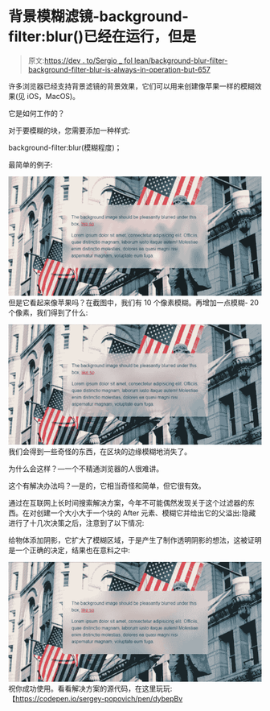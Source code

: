 # 背景模糊滤镜-background-filter:blur()已经在运行，但是

> 原文:[https://dev . to/Sergio _ fol lean/background-blur-filter-background-filter-blur-is-always-in-operation-but-657](https://dev.to/sergio_follean/background-blur-filter-backdrop-filter-blur-is-already-in-operation-but-657)

许多浏览器已经支持背景滤镜的背景效果，它们可以用来创建像苹果一样的模糊效果(见 iOS，MacOS)。

它是如何工作的？

对于要模糊的块，您需要添加一种样式:

background-filter:blur(模糊程度)；

最简单的例子:

[![example1](img/5b5019bd9fa8ddc174defcad60450c74.png)](https://res.cloudinary.com/practicaldev/image/fetch/s--inOjZN0t--/c_limit%2Cf_auto%2Cfl_progressive%2Cq_auto%2Cw_880/https://i.ibb.co/v4rmz1v/Screenshot-1.png) 
但是它看起来像苹果吗？在截图中，我们有 10 个像素模糊。再增加一点模糊- 20 个像素，我们得到了什么:

[![example2](img/43806d7030a10683d6d0934bca3dc7bc.png)](https://res.cloudinary.com/practicaldev/image/fetch/s--ldPY_auQ--/c_limit%2Cf_auto%2Cfl_progressive%2Cq_auto%2Cw_880/https://i.ibb.co/DCHrDBb/img2.png) 
我们会得到一些奇怪的东西，在区块的边缘模糊地消失了。

为什么会这样？—一个不精通浏览器的人很难讲。

这个有解决办法吗？—是的，它相当奇怪和简单，但它很有效。

通过在互联网上长时间搜索解决方案，今年不可能偶然发现关于这个过滤器的东西。在对创建一个大小大于一个块的 After 元素、模糊它并给出它的父溢出:隐藏进行了十几次决策之后，注意到了以下情况:

给物体添加阴影，它扩大了模糊区域，于是产生了制作透明阴影的想法，这被证明是一个正确的决定，结果也在意料之中:

[![example3](img/3fb1ef7be2b5678baf8cb9a0bd5bf135.png)](https://res.cloudinary.com/practicaldev/image/fetch/s--FpH_cgpZ--/c_limit%2Cf_auto%2Cfl_progressive%2Cq_auto%2Cw_880/https://i.ibb.co/2gV2QjG/img3.png) 
祝你成功使用。看看解决方案的源代码，在这里玩玩:【https://codepen.io/sergey-popovich/pen/dybepBv
